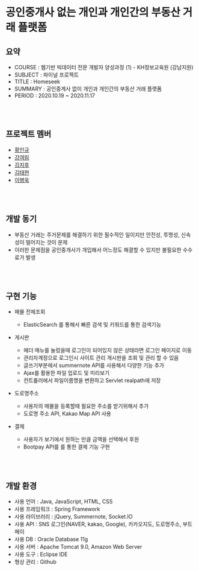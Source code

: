 
<h1>공인중개사 없는 개인과 개인간의 부동산 거래 플랫폼</h1>

<h2>요약</h2>

  * COURSE : 웹기반 빅데이터 전문 개발자 양성과정 (1) - KH정보교육원 (강남지원)
  * SUBJECT : 파이널 프로젝트
  * TITLE : Homeseek 
  * SUMMARY : 공인중계사 없이 개인과 개인간의 부동산 거래 플랫폼
  * PERIOD : 2020.10.19 ~ 2020.11.17

<br><br>

<h2>프로젝트 멤버</h2>
  
  * [황인규](https://github.com/hig228)
  * [강여림](https://github.com/yr9708)
  * [김지후](https://github.com/KimJiHu0)
  * [김태현](https://github.com/ffolabear)
  * [이병욱](https://github.com/rpget2020)
  
<br><br>

<h2>개발 동기</h2>

 * 부동산 거래는 주거문제를 해결하기 위한 필수적인 일이지만 안전성, 투명성, 신속성이 떨어지는 것이 문제
 * 이러한 문제점을 공인중개사가 개입해서 어느정도 해결할 수 있지만 불필요한 수수료가 발생

<br><br>

<h2>구현 기능</h2> 

 * 매물 전체조회 
    - ElasticSearch 를 통해서 빠른 검색 및 키워드를 통한 검색기능 

 * 게시판 
    - 헤더 매뉴를 눌렀을때 로그인이 되어있지 않은 상태라면 로그인 페이지로 이동
    - 관리자계정으로 로그인시 사이트 관리 게시판을 조회 및 관리 할 수 있음
    - 글쓰기부분에서 summernote API를 사용해서 다양한 기능 추가
    - Ajax를 활용한 파일 업로드 및 미리보기
    - 컨트롤러에서 파일이름명을 변환하고 Servlet realpath에 저장

 * 도로명주소 
    - 사용자의 매물을 등록할때 필요한 주소를 받기위해서 추가
    - 도로명 주소 API, Kakao Map API 사용

 * 결제
   - 사용자가 보기에서 원하는 만큼 금액을 선택해서 후원
   - Bootpay API를 를 통한 결제 기능 구현
 
<br><br>

<h2>개발 환경</h2> 

 * 사용 언어 : Java, JavaScript, HTML, CSS
 * 사용 프레임워크 : Spring Framework
 * 사용 라이브러리 :  jQuery, Summernote, Socket.IO
 * 사용 API : SNS 로그인(NAVER, kakao, Google), 카카오지도, 도로명주소, 부트페이
 * 사용 DB : Oracle Database 11g
 * 사용 서버 : Apache Tomcat 9.0, Amazon Web Server
 * 사용 도구 : Eclipse IDE
 * 형상 관리 : Github

<br><br>














